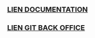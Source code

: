 ### [LIEN DOCUMENTATION](https://docs.google.com/document/d/1xIUtcA02yl9ZHfoK6-QURNdTYG3QVPA5YYjxdeZZGng/edit?fbclid=IwAR0qZCBoSa9Ip7qA598Bx19TlgpeWFmBtTKFgBtNBy4sK92KKL95PGKxFro#heading=h.9kgrvmrrpvnj)

### [LIEN GIT BACK OFFICE](https://github.com/jonahrafit/m1p10mean-back-Jonah-Lucien)

